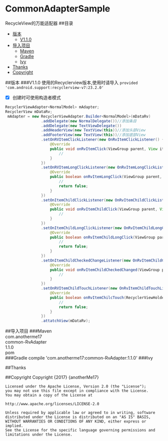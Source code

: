 # CommonAdapterSample
RecycleView的万能适配器
##目录  
* [版本](#版本)
  * [V1.1.0](#V1.1.0)
* [导入项目](#导入项目)  
  * [Maven](#Maven)
  * [Gradle](#Gradle)
  * [lvy](#lvy)
* [Thanks](#Thanks)
* [Copyright](#Copyright)

##版本
###V1.1.0
使用的Recyclerview版本,使用时请导入
`provided 'com.android.support:recyclerview-v7:23.2.0'`  
- [x] 创建时可使用构造者模式  
    

```java
RecyclerViewAdapter<NormalModel> mAdapter;      
RecyclerView mDataRv;
 mAdapter = new RecyclerViewAdapter.Builder<NormalModel>(mDataRv)
               	.addDelegate(new NormalDelegate())//添加条目
                .addDelegate(new TextViewDelegate())
                .addHeaderView(new TextView(this))//添加头部View
                .addFooterView(new TextView(this))//添加底部View
                .setOnRVItemClickListener(new OnRvItemClickListener() {
                    @Override
                    public void onRvItemClick(ViewGroup parent, View itemView, int position) {
                        //
                    }
                })
                .setOnRVItemLongClickListener(new OnRvItemLongClickListener() {
                    @Override
                    public boolean onRvItemLongClick(ViewGroup parent, View itemView, int position) {
                        //
                        return false;
                    }
                })
                .setOnItemChildClickListener(new OnRvItemChildClickListener() {
                    @Override
                    public void onRvItemChildClick(ViewGroup parent, View childView, int position) {
                        //
                    }
                })
                .setOnItemChildLongClickListener(new OnRvItemChildLongClickListener() {
                    @Override
                    public boolean onRvItemChildLongClick(ViewGroup parent, View childView, int position) {
                       	//
                        return false;
                    }
                })
                .setOnItemChildCheckedChangeListener(new OnRvItemChildCheckedChangeListener() {
                    @Override
                    public void onRvItemChildCheckedChanged(ViewGroup parent, CompoundButton childView, int position, boolean isChecked) {
                        //
                    }
                })
				.setOnRVItemChildTouchListener(new OnRvItemChildTouchListener() {
                    @Override
                    public boolean onRvItemChilcTouch(RecyclerViewHolder viewHolder, View childView, MotionEvent event) {
                        //
                        return false;
                    }
                })
				.attatchView(mDataRv);
````
##导入项目
###Maven
    <dependency>  
    <groupId>com.anotherme17</groupId>  
	<artifactId>common-RvAdapter</artifactId>  
	<version>1.1.0</version>  
	<type>pom</type>  
	</dependency>
###Gradle
	compile 'com.anotherme17:common-RvAdapter:1.1.0'
###lvy
	<dependency org='com.anotherme17' name='common-RvAdapter' rev='1.1.0'>
  	 <artifact name='common-RvAdapter' ext='pom' ></artifact>
	</dependency>

##Thanks

##Copyright
	Copyright {2017} {anotherMe17}

   	Licensed under the Apache License, Version 2.0 (the "License");
   	you may not use this file except in compliance with the License.
   	You may obtain a copy of the License at

   	http://www.apache.org/licenses/LICENSE-2.0

   	Unless required by applicable law or agreed to in writing, software
   	distributed under the License is distributed on an "AS IS" BASIS,
   	WITHOUT WARRANTIES OR CONDITIONS OF ANY KIND, either express or implied.
   	See the License for the specific language governing permissions and
   	limitations under the License.
